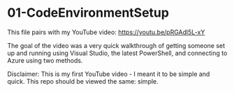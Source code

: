 # 01-CodeEnvironmentSetup

This file pairs with my YouTube video: https://youtu.be/pRGAdl5L-xY

The goal of the video was a very quick walkthrough of getting someone set up and running using Visual Studio, 
the latest PowerShell, and connecting to Azure using two methods.

Disclaimer:
This is my first YouTube video - I meant it to be simple and quick.  This repo should be viewed the same: simple.
